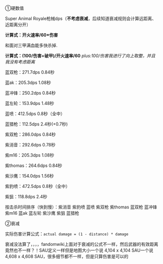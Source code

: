 ①硬数值

Super Animal Royale枪械dps（**不考虑衰减**，后续知道衰减规则会计算远距离、近距离分开）

**计算式：开火速率/60*伤害**

和面对三甲满血能多快杀掉.

**计算式：(100/伤害+破甲)/开火速率/60** *plus:100/伤害我进行了向上取整，并且我没有考虑距离*



蓝双枪：271.7dps 0.84秒

蓝ak：205.3dps 1.08秒

蓝冲锋：250.2dps 0.84秒

蓝左轮：153.9dps 1.48秒

蓝喷：412.5dps 0.8秒（全中）

蓝猎枪：112.5dps 2.4秒(+0.7秒)

紫双枪：286.0dps 0.84秒

紫消音：292.6dps 0.78秒

紫m16：205.3dps 1.08秒

紫thomas：264.6dps 0.84秒

紫沙鹰：154.0dps 1.56秒

紫豹喷：472.5dps 0.8秒（全中）

紫狙：118.8dps 2.4秒



按击杀时间排序（快到慢）：紫消音 紫豹喷 蓝喷 紫双枪 紫thomas 蓝双枪 蓝冲锋 紫m16 蓝ak 蓝左轮 紫沙鹰 紫狙 蓝猎枪



②衰减

实际伤害计算公式：`actual damage = (1 - distance) * damage`

衰减没法算了，，，，fandomwiki上面对于衰减的公式不一样，然后武器的有效距离竟然也不一样？！SAU定义一样但是地图大小一个说 4,104 x 4,104 SAU一个说4,608 x 4,608 SAU，很多细节都不一样，但是只算伤害是可以的





